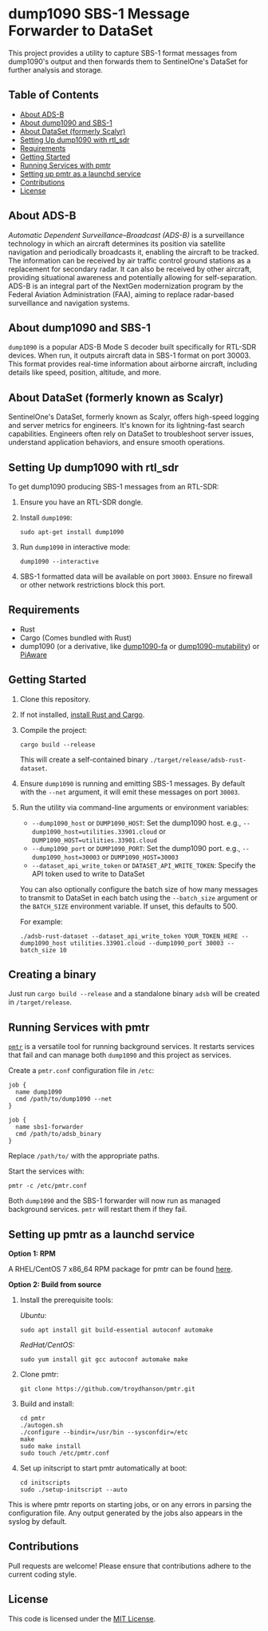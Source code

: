 # dump1090 SBS-1 Message Forwarder to DataSet

This project provides a utility to capture SBS-1 format messages from dump1090's output and then forwards them to SentinelOne's DataSet for further analysis and storage.

## Table of Contents

- [About ADS-B](#about-adsb)
- [About dump1090 and SBS-1](#about-dump1090-and-sbs-1)
- [About DataSet (formerly Scalyr)](#about-dataset-formerly-scalyr)
- [Setting Up dump1090 with rtl_sdr](#setting-up-dump1090-with-rtl_sdr)
- [Requirements](#requirements)
- [Getting Started](#getting-started)
- [Running Services with pmtr](#running-services-with-pmtr)
- [Setting up pmtr as a launchd service](#setting-up-pmtr-as-a-launchd-service)
- [Contributions](#contributions)
- [License](#license)

## About ADS-B

_Automatic Dependent Surveillance–Broadcast (ADS-B)_ is a surveillance technology in which an aircraft determines its position via satellite navigation and periodically broadcasts it, enabling the aircraft to be tracked. The information can be received by air traffic control ground stations as a replacement for secondary radar. It can also be received by other aircraft, providing situational awareness and potentially allowing for self-separation. ADS-B is an integral part of the NextGen modernization program by the Federal Aviation Administration (FAA), aiming to replace radar-based surveillance and navigation systems.

## About dump1090 and SBS-1

`dump1090` is a popular ADS-B Mode S decoder built specifically for RTL-SDR devices. When run, it outputs aircraft data in SBS-1 format on port 30003. This format provides real-time information about airborne aircraft, including details like speed, position, altitude, and more.

## About DataSet (formerly known as Scalyr)

SentinelOne's DataSet, formerly known as Scalyr, offers high-speed logging and server metrics for engineers. It's known for its lightning-fast search capabilities. Engineers often rely on DataSet to troubleshoot server issues, understand application behaviors, and ensure smooth operations.

## Setting Up dump1090 with rtl_sdr

To get dump1090 producing SBS-1 messages from an RTL-SDR:

1. Ensure you have an RTL-SDR dongle.
2. Install `dump1090`:

       sudo apt-get install dump1090

3. Run `dump1090` in interactive mode:

       dump1090 --interactive

4. SBS-1 formatted data will be available on port `30003`. Ensure no firewall or other network restrictions block this port.

## Requirements

- Rust
- Cargo (Comes bundled with Rust)
- dump1090 (or a derivative, like [dump1090-fa](https://github.com/topics/dump1090-fa) or [dump1090-mutability](https://github.com/adsb-related-code/dump1090-mutability)) or [PiAware](https://www.flightaware.com/adsb/piaware/)

## Getting Started

1. Clone this repository.
2. If not installed, [install Rust and Cargo](https://www.rust-lang.org/learn/get-started).
3. Compile the project:

       cargo build --release

   This will create a self-contained binary `./target/release/adsb-rust-dataset`.

4. Ensure `dump1090` is running and emitting SBS-1 messages. By default with the `--net` argument, it will emit these messages on port `30003`.
5. Run the utility via command-line arguments or environment variables:

   - `--dump1090_host` or `DUMP1090_HOST`: Set the dump1090 host. e.g., `--dump1090_host=utilities.33901.cloud` or `DUMP1090_HOST=utilities.33901.cloud`
   - `--dump1090_port` or `DUMP1090_PORT`: Set the dump1090 port. e.g., `--dump1090_host=30003` or `DUMP1090_HOST=30003`
   - `--dataset_api_write_token` or `DATASET_API_WRITE_TOKEN`: Specify the API token used to write to DataSet

   You can also optionally configure the batch size of how many messages to transmit to DataSet in each batch using the `--batch_size` argument or the `BATCH_SIZE` environment variable. If unset, this defaults to 500.

   For example:
   
       ./adsb-rust-dataset --dataset_api_write_token YOUR_TOKEN_HERE --dump1090_host utilities.33901.cloud --dump1090_port 30003 --batch_size 10

## Creating a binary

Just run `cargo build --release` and a standalone binary `adsb` will be created in `/target/release`.

## Running Services with pmtr

[`pmtr`](https://troydhanson.github.io/pmtr/) is a versatile tool for running background services. It restarts services that fail and can manage both `dump1090` and this project as services.

Create a `pmtr.conf` configuration file in `/etc`:

    job {
      name dump1090
      cmd /path/to/dump1090 --net
    }

    job {
      name sbs1-forwarder
      cmd /path/to/adsb_binary
    }

Replace `/path/to/` with the appropriate paths.

Start the services with:

    pmtr -c /etc/pmtr.conf

Both `dump1090` and the SBS-1 forwarder will now run as managed background services. `pmtr` will restart them if they fail.

## Setting up pmtr as a launchd service

**Option 1: RPM**

A RHEL/CentOS 7 x86_64 RPM package for pmtr can be found [here](https://troydhanson.github.io/pmtr/).

**Option 2: Build from source**

1.  Install the prerequisite tools:

    _Ubuntu:_

        sudo apt install git build-essential autoconf automake

    _RedHat/CentOS:_

        sudo yum install git gcc autoconf automake make

2.  Clone pmtr:

        git clone https://github.com/troydhanson/pmtr.git

3.  Build and install:

        cd pmtr
        ./autogen.sh
        ./configure --bindir=/usr/bin --sysconfdir=/etc
        make
        sudo make install
        sudo touch /etc/pmtr.conf

4.  Set up initscript to start pmtr automatically at boot:

        cd initscripts
        sudo ./setup-initscript --auto

This is where pmtr reports on starting jobs, or on any errors in parsing the configuration file. Any output generated by the jobs also appears in the syslog by default.

## Contributions

Pull requests are welcome! Please ensure that contributions adhere to the current coding style.

## License

This code is licensed under the [MIT License](https://github.com/imichaelmoore/adsb-rust-dataset/blob/main/LICENSE).
